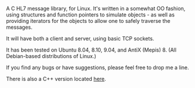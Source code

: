 A C HL7 message library, for Linux. It's written in a somewhat OO fashion, using structures and function pointers to simulate objects - as well as providing iterators for the objects to allow one to safely traverse the messages.

It will have both a client and server, using basic TCP sockets.

It has been tested on Ubuntu 8.04, 8.10, 9.04, and AntiX (Mepis) 8. (All Debian-based distributions of Linux.)

If you find any bugs or have suggestions, please feel free to drop me a line.

There is also a C++ version located [here](http://code.google.com/p/hl7libpp/).